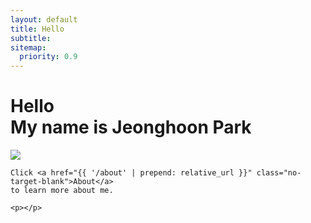 ```yaml
---
layout: default
title: Hello
subtitle: 
sitemap:
  priority: 0.9
---
```


<h1 class="page-title">
<div class="page-title__text">Hello</div>
<div class="page-title__subtitle">My name is Jeonghoon Park</div>
</h1>

<img src="{{ 'assets/img/profile1.jpg' | prepend: relative_url }}" id="main-img">

<div id="describe-text">
	<p></p>

	Click <a href="{{ '/about' | prepend: relative_url }}" class="no-target-blank">About</a> 
	to learn more about me.

	<p></p>
</div>